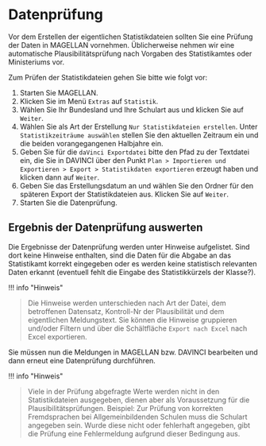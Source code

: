 # Datenprüfung

Vor dem Erstellen der eigentlichen Statistikdateien sollten Sie eine Prüfung der Daten in MAGELLAN vornehmen. Üblicherweise nehmen wir eine automatische Plausibilitätsprüfung nach Vorgaben des Statistikamtes oder Ministeriums vor. 

Zum Prüfen der Statistikdateien gehen Sie bitte wie folgt vor:

1. Starten Sie MAGELLAN.
2. Klicken Sie im Menü `Extras` auf `Statistik`.
3. Wählen Sie Ihr Bundesland und Ihre Schulart aus und klicken Sie auf `Weiter`.
4. Wählen Sie als Art der Erstellung `Nur Statistikdateien erstellen`. Unter `Statistikzeiträume auswählen` stellen Sie den aktuellen Zeitraum ein und die beiden vorangegangenen Halbjahre ein.
5. Geben Sie für die `daVinci Exportdatei` bitte den Pfad zu der Textdatei ein, die Sie in DAVINCI über den Punkt `Plan > Importieren und Exportieren > Export > Statistikdaten exportieren` erzeugt haben und klicken dann auf `Weiter`.
6. Geben Sie das Erstellungsdatum an und wählen Sie den Ordner für den späteren Export der Statistikdateien aus. Klicken Sie auf `Weiter`.
7. Starten Sie die Datenprüfung.

## Ergebnis der Datenprüfung auswerten 

Die Ergebnisse der Datenprüfung werden unter Hinweise aufgelistet. Sind dort keine Hinweise enthalten, sind die Daten für die Abgabe an das Statistikamt korrekt eingegeben oder es werden keine statistisch relevanten Daten erkannt (eventuell fehlt die Eingabe des Statistikkürzels der Klasse?). 

!!! info "Hinweis"

> Die Hinweise werden unterschieden nach Art der Datei, dem betroffenen Datensatz, Kontroll-Nr der Plausibilität und dem eigentlichen Meldungstext. Sie können die Hinweise gruppieren und/oder Filtern und über die Schältfläche `Export nach Excel` nach Excel exportieren.

Sie müssen nun die Meldungen in MAGELLAN bzw. DAVINCI bearbeiten und dann erneut eine Datenprüfung durchführen.

!!! info "Hinweis"

> Viele in der Prüfung abgefragte Werte werden nicht in den Statistikdateien ausgegeben, dienen aber als Voraussetzung für die Plausibilitätsprüfungen. Beispiel: Zur Prüfung von korrekten Fremdsprachen bei Allgemeinbildenden Schulen muss die Schulart angegeben sein. Wurde diese nicht oder fehlerhaft angegeben, gibt die Prüfung eine Fehlermeldung aufgrund dieser Bedingung aus.

